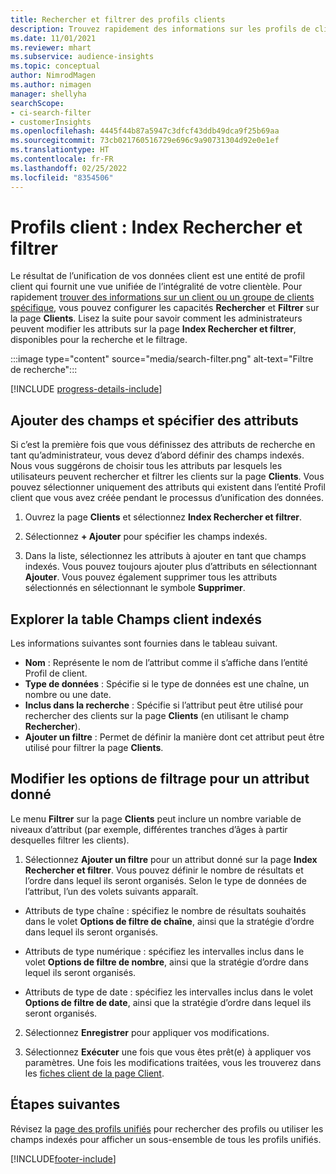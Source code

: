 ```yaml
---
title: Rechercher et filtrer des profils clients
description: Trouvez rapidement des informations sur les profils de clients unifiés et filtrez les attributs spécifiés.
ms.date: 11/01/2021
ms.reviewer: mhart
ms.subservice: audience-insights
ms.topic: conceptual
author: NimrodMagen
ms.author: nimagen
manager: shellyha
searchScope:
- ci-search-filter
- customerInsights
ms.openlocfilehash: 4445f44b87a5947c3dfcf43ddb49dca9f25b69aa
ms.sourcegitcommit: 73cb021760516729e696c9a90731304d92e0e1ef
ms.translationtype: HT
ms.contentlocale: fr-FR
ms.lasthandoff: 02/25/2022
ms.locfileid: "8354506"
---
```

# <a name="customer-profiles-search--filter-index"></a>Profils client : Index Rechercher et filtrer

Le résultat de l’unification de vos données client est une entité de profil client qui fournit une vue unifiée de l’intégralité de votre clientèle. Pour rapidement [trouver des informations sur un client ou un groupe de clients spécifique](customer-profiles.md), vous pouvez configurer les capacités **Rechercher** et **Filtrer** sur la page **Clients**. Lisez la suite pour savoir comment les administrateurs peuvent modifier les attributs sur la page **Index Rechercher et filtrer**, disponibles pour la recherche et le filtrage.

   :::image type="content" source="media/search-filter.png" alt-text="Filtre de recherche":::

[!INCLUDE [progress-details-include](../includes/progress-details-pane.md)]

## <a name="add-fields-and-specify-attributes"></a>Ajouter des champs et spécifier des attributs

Si c’est la première fois que vous définissez des attributs de recherche en tant qu’administrateur, vous devez d’abord définir des champs indexés. Nous vous suggérons de choisir tous les attributs par lesquels les utilisateurs peuvent rechercher et filtrer les clients sur la page **Clients**. Vous pouvez sélectionner uniquement des attributs qui existent dans l’entité Profil client que vous avez créée pendant le processus d’unification des données.

1. Ouvrez la page **Clients** et sélectionnez **Index Rechercher et filtrer**.

2. Sélectionnez **+ Ajouter** pour spécifier les champs indexés.

3. Dans la liste, sélectionnez les attributs à ajouter en tant que champs indexés. Vous pouvez toujours ajouter plus d’attributs en sélectionnant **Ajouter**. Vous pouvez également supprimer tous les attributs sélectionnés en sélectionnant le symbole **Supprimer**.

## <a name="explore-the-indexed-customer-fields-table"></a>Explorer la table Champs client indexés

Les informations suivantes sont fournies dans le tableau suivant.

- **Nom** : Représente le nom de l’attribut comme il s’affiche dans l’entité Profil de client.
- **Type de données** : Spécifie si le type de données est une chaîne, un nombre ou une date.
- **Inclus dans la recherche** : Spécifie si l’attribut peut être utilisé pour rechercher des clients sur la page **Clients** (en utilisant le champ **Rechercher**).
- **Ajouter un filtre** : Permet de définir la manière dont cet attribut peut être utilisé pour filtrer la page **Clients**.

## <a name="editing-filtering-options-for-a-given-attribute"></a>Modifier les options de filtrage pour un attribut donné

Le menu **Filtrer** sur la page **Clients** peut inclure un nombre variable de niveaux d’attribut (par exemple, différentes tranches d’âges à partir desquelles filtrer les clients).

1. Sélectionnez **Ajouter un filtre** pour un attribut donné sur la page **Index Rechercher et filtrer**. Vous pouvez définir le nombre de résultats et l’ordre dans lequel ils seront organisés. Selon le type de données de l’attribut, l’un des volets suivants apparaît.

- Attributs de type chaîne : spécifiez le nombre de résultats souhaités dans le volet **Options de filtre de chaîne**, ainsi que la stratégie d’ordre dans lequel ils seront organisés.

- Attributs de type numérique : spécifiez les intervalles inclus dans le volet **Options de filtre de nombre**, ainsi que la stratégie d’ordre dans lequel ils seront organisés.

- Attributs de type de date : spécifiez les intervalles inclus dans le volet **Options de filtre de date**, ainsi que la stratégie d’ordre dans lequel ils seront organisés.

2. Sélectionnez **Enregistrer** pour appliquer vos modifications.

3. Sélectionnez **Exécuter** une fois que vous êtes prêt(e) à appliquer vos paramètres. Une fois les modifications traitées, vous les trouverez dans les [fiches client de la page Client](customer-profiles.md). 

## <a name="next-steps"></a>Étapes suivantes

Révisez la [page des profils unifiés](customer-profiles.md) pour rechercher des profils ou utiliser les champs indexés pour afficher un sous-ensemble de tous les profils unifiés.


[!INCLUDE[footer-include](../includes/footer-banner.md)]
